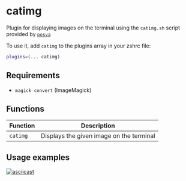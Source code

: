# catimg

Plugin for displaying images on the terminal using the `catimg.sh` script
provided by [`posva`](https://github.com/posva/catimg)

To use it, add `catimg` to the plugins array in your zshrc file:

```zsh
plugins=(... catimg)
```

## Requirements

-   `magick convert` (ImageMagick)

## Functions

| Function | Description                              |
| -------- | ---------------------------------------- |
| `catimg` | Displays the given image on the terminal |

## Usage examples

[![asciicast](https://asciinema.org/a/204702.png)](https://asciinema.org/a/204702)
